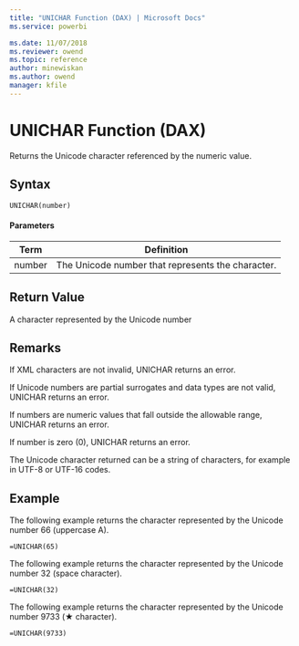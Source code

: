 ```yaml
---
title: "UNICHAR Function (DAX) | Microsoft Docs"
ms.service: powerbi 

ms.date: 11/07/2018
ms.reviewer: owend
ms.topic: reference
author: minewiskan
ms.author: owend
manager: kfile
---
```

# UNICHAR Function (DAX)

Returns the Unicode character referenced by the numeric value.
  
## Syntax  
  
```dax
UNICHAR(number)  
```
  
#### Parameters  
  
|Term|Definition|  
|--------|--------------|  
|number|The Unicode number that represents the character.|  
  
## Return Value  
A character represented by the Unicode number 
  
## Remarks  

If XML characters are not invalid, UNICHAR returns an error.

If Unicode numbers are partial surrogates and data types are not valid, UNICHAR returns an error.

If numbers are numeric values that fall outside the allowable range, UNICHAR returns an error.

If number is zero (0), UNICHAR returns an error.

The Unicode character returned can be a string of characters, for example in UTF-8 or UTF-16 codes.
  
## Example  

The following example returns the character represented by the Unicode number 66 (uppercase A).  
```dax
=UNICHAR(65)
```

The following example returns the character represented by the Unicode number 32 (space character).
```dax
=UNICHAR(32)
```

The following example returns the character represented by the Unicode number 9733 (&#9733; character).
```dax
=UNICHAR(9733)
```

  
